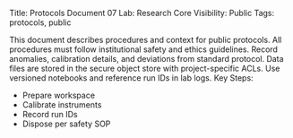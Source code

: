 Title: Protocols Document 07
Lab: Research Core
Visibility: Public
Tags: protocols, public

This document describes procedures and context for public protocols.
All procedures must follow institutional safety and ethics guidelines.
Record anomalies, calibration details, and deviations from standard protocol.
Data files are stored in the secure object store with project-specific ACLs.
Use versioned notebooks and reference run IDs in lab logs.
Key Steps:
- Prepare workspace
- Calibrate instruments
- Record run IDs
- Dispose per safety SOP
